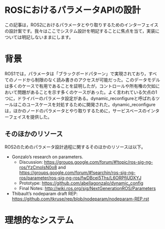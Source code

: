 # ROSにおけるパラメータAPIの設計

この記事は，ROS2におけるパラメータとやり取りするためのインターフェイスの設計案です。我々はここでシステム設計を明記することに焦点を当て，実装については明記しないままにします。

# 背景
ROS1では，パラメータは「ブラックボードパターン」で実現されており，すべてのノードから制限のなく読み書きのアクセスが可能だった。このデータモデルは多くのケースで有用であることを証明したが，コントロールや所有権の欠如において問題があることを示す多くのケースがあった。よく言われている欠点の1つに，ドライバーのパラメータ設定がある。dynamic_reconfigureと呼ばれるツールはこのユースケースを対処するために開発された。dynamic_reconfigureは，ほかのノードのパラメータとやり取りするために，サービスベースのインターフェイスを提供した。

## そのほかのリソース
ROS2のためのパラメータ設計過程に関するそのほかのリソースは以下。
- Gonzalo’s research on parameters.
    - Discussion: https://groups.google.com/forum/#!topic/ros-sig-ng-ros/YzCmoIsN0o8 and https://groups.google.com/forum/#!searchin/ros-sig-ng-ros/parameter/ros-sig-ng-ros/fwDBcei5Ths/L6ORPfjUDXYJ
    - Prototype: https://github.com/abellagonzalo/dynamic_config
    - Final Notes: http://wiki.ros.org/sig/NextGenerationROS/Parameters
- Thibault’s nodeparam draft REP: https://github.com/tkruse/rep/blob/nodeparam/nodeparam-REP.rst


# 理想的なシステム
